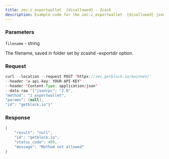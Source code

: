 ```yaml
---
title: zec:z_exportwallet  {disallowed} - Zcash
description: Example code for the zec:z_exportwallet  {disallowed} json-rpc method. Сomplete guide on how to use zec:z_exportwallet  {disallowed} json-rpc in GetBlock.io Web3 documentation.
---
```


### Parameters


`filename` - string

The filename, saved in folder set by zcashd -exportdir option.

### Request

``` java
curl --location --request POST 'https://zec.getblock.io/mainnet/' 
--header 'x-api-key: YOUR-API-KEY' 
--header 'Content-Type: application/json' 
--data-raw '{"jsonrpc": "2.0",
"method": "z_exportwallet",
"params": [null],
"id": "getblock.io"}'
```

###  Response

``` java
{
    "result": "null",
    "id": "getblock.io",
    "status_code": 405,
    "message": "Method not allowed"
}
```

